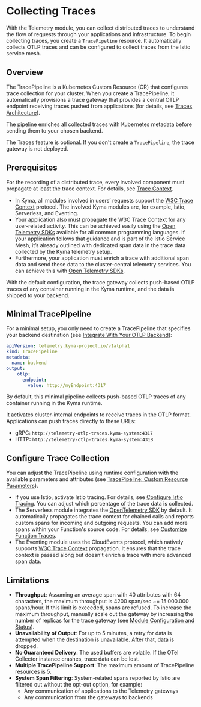 # Collecting Traces

With the Telemetry module, you can collect distributed traces to understand the flow of requests through your applications and infrastructure. To begin collecting traces, you create a `TracePipeline` resource. It automatically collects OTLP traces and can be configured to collect traces from the Istio service mesh.

## Overview

The TracePipeline is a Kubernetes Custom Resource (CR) that configures trace collection for your cluster. When you create a TracePipeline, it automatically provisions a trace gateway that provides a central OTLP endpoint receiving traces pushed from applications (for details, see [Traces Architecture](./../architecture/traces-architecture.md)).

The pipeline enriches all collected traces with Kubernetes metadata before sending them to your chosen backend.

The Traces feature is optional. If you don't create a `TracePipeline`, the trace gateway is not deployed.

## Prerequisites

For the recording of a distributed trace, every involved component must propagate at least the trace context. For details, see [Trace Context](https://www.w3.org/TR/trace-context/#problem-statement).

- In Kyma, all modules involved in users’ requests support the [W3C Trace Context](https://www.w3.org/TR/trace-context) protocol. The involved Kyma modules are, for example, Istio, Serverless, and Eventing.
- Your application also must propagate the W3C Trace Context for any user-related activity. This can be achieved easily using the [Open Telemetry SDKs](https://opentelemetry.io/docs/instrumentation/) available for all common programming languages. If your application follows that guidance and is part of the Istio Service Mesh, it’s already outlined with dedicated span data in the trace data collected by the Kyma telemetry setup.
- Furthermore, your application must enrich a trace with additional span data and send these data to the cluster-central telemetry services. You can achieve this with [Open Telemetry SDKs](https://opentelemetry.io/docs/instrumentation/).

With the default configuration, the trace gateway collects push-based OTLP traces of any container running in the Kyma runtime, and the data is shipped to your backend.

## Minimal TracePipeline

For a minimal setup, you only need to create a TracePipeline that specifies your backend destination (see [Integrate With Your OTLP Backend](./../integrate-otlp-backend/README.md)):

```yaml
apiVersion: telemetry.kyma-project.io/v1alpha1
kind: TracePipeline
metadata:
  name: backend
output:
    otlp:
      endpoint:
        value: http://myEndpoint:4317
```

By default, this minimal pipeline collects push-based OTLP traces of any container running in the Kyma runtime.

It activates cluster-internal endpoints to receive traces in the OTLP format. Applications can push traces directly to these URLs:

- gRPC: `http://telemetry-otlp-traces.kyma-system:4317`
- HTTP: `http://telemetry-otlp-traces.kyma-system:4318`

## Configure Trace Collection

You can adjust the TracePipeline using runtime configuration with the available parameters and attributes (see [TracePipeline: Custom Resource Parameters](https://kyma-project.io/#/telemetry-manager/user/resources/04-tracepipeline?id=custom-resource-parameters)).

- If you use Istio, activate Istio tracing. For details, see [Configure Istio Tracing](istio-support.md). You can adjust which percentage of the trace data is collected.
- The Serverless module integrates the [OpenTelemetry SDK](https://opentelemetry.io/docs/specs/otel/metrics/sdk/) by default. It automatically propagates the trace context for chained calls and reports custom spans for incoming and outgoing requests. You can add more spans within your Function's source code. For details, see [Customize Function Traces](https://kyma-project.io/#/serverless-manager/user/tutorials/01-100-customize-function-traces).
- The Eventing module uses the CloudEvents protocol, which natively supports [W3C Trace Context](https://www.w3.org/TR/trace-context/) propagation. It ensures that the trace context is passed along but doesn't enrich a trace with more advanced span data.

## Limitations

- **Throughput**: Assuming an average span with 40 attributes with 64 characters, the maximum throughput is 4200 span/sec ~= 15.000.000 spans/hour. If this limit is exceeded, spans are refused. To increase the maximum throughput, manually scale out the gateway by increasing the number of replicas for the trace gateway (see [Module Configuration and Status](https://kyma-project.io/#/telemetry-manager/user/01-manager?id=module-configuration)).
- **Unavailability of Output**: For up to 5 minutes, a retry for data is attempted when the destination is unavailable. After that, data is dropped.
- **No Guaranteed Delivery**: The used buffers are volatile. If the OTel Collector instance crashes, trace data can be lost.
- **Multiple TracePipeline Support**: The maximum amount of TracePipeline resources is 5.
- **System Span Filtering**: System-related spans reported by Istio are filtered out without the opt-out option, for example:
  - Any communication of applications to the Telemetry gateways
  - Any communication from the gateways to backends
